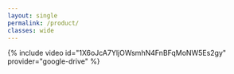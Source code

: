 ```yaml
---
layout: single
permalink: /product/
classes: wide
---
```


{% include video id="1X6oJcA7YljOWsmhN4FnBFqMoNW5Es2gy" provider="google-drive" %}